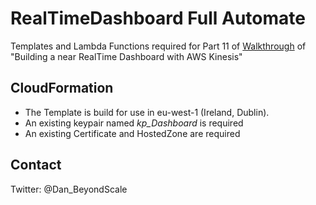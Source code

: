 # RealTimeDashboard Full Automate
Templates and Lambda Functions required for Part 11 of
 [Walkthrough](https://www.youtube.com/playlist?list=PLgdxjZ4O9pO7aReKC1PE6oAA9wTuoFDTS) 
 of "Building a near RealTime Dashboard with AWS Kinesis"


## CloudFormation
- The Template is build for use in eu-west-1 (Ireland, Dublin).
- An existing keypair named *kp_Dashboard* is required
- An existing Certificate and HostedZone are required

## Contact
Twitter: @Dan_BeyondScale
